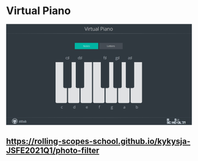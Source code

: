# Virtual Piano

![screenshot](screenshot.jpg)

## https://rolling-scopes-school.github.io/kykysja-JSFE2021Q1/photo-filter
